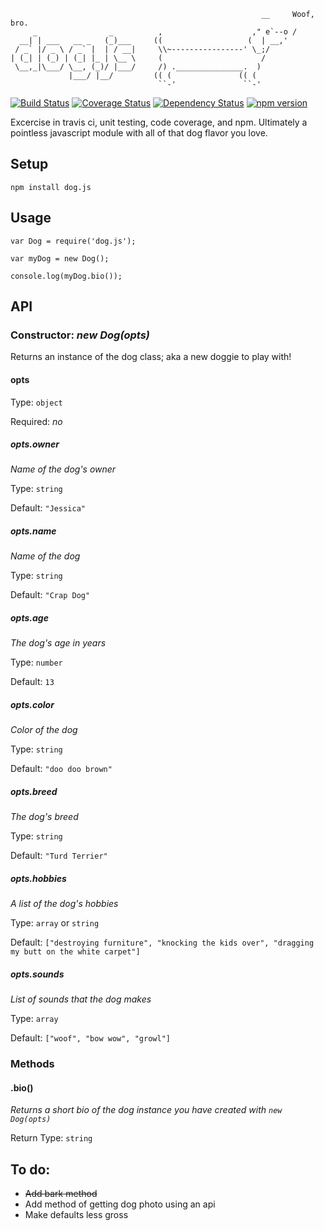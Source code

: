 ```
                                                        __     Woof, bro.
     _                _          ,                    ," e`--o /
  __| | ___   __ _   (_)___     ((                   (  | __,'
 / _` |/ _ \ / _` |  | / __|     \\~----------------' \_;/
| (_| | (_) | (_| |_ | \__ \     (                      /
 \__,_|\___/ \__, (_)/ |___/     /) ._______________.  )
             |___/ |__/         (( (               (( (
                                 ``-'               ``-'
```

[![Build Status](https://travis-ci.org/wbell/dog.js.svg?branch=master)](https://travis-ci.org/wbell/dog.js) [![Coverage Status](https://coveralls.io/repos/wbell/dog.js/badge.svg)](https://coveralls.io/r/wbell/dog.js) [![Dependency Status](https://david-dm.org/wbell/dog.js.svg)](https://david-dm.org/wbell/dog.js) [![npm version](https://badge.fury.io/js/dog.js.svg)](http://badge.fury.io/js/dog.js)

Excercise in travis ci, unit testing, code coverage, and npm. Ultimately a pointless javascript module with all of that dog flavor you love.

## Setup

`npm install dog.js`

## Usage

    var Dog = require('dog.js');

    var myDog = new Dog();

    console.log(myDog.bio());

## API

### Constructor: _new Dog(opts)_
Returns an instance of the dog class; aka a new doggie to play with!

#### opts
Type: `object`

Required: _no_

##### opts.owner
_Name of the dog's owner_

Type: `string`

Default: `"Jessica"`

##### opts.name
_Name of the dog_

Type: `string`

Default: `"Crap Dog"`

##### opts.age
_The dog's age in years_

Type: `number`

Default: `13`

##### opts.color
_Color of the dog_

Type: `string`

Default: `"doo doo brown"`

##### opts.breed
_The dog's breed_

Type: `string`

Default: `"Turd Terrier"`

##### opts.hobbies
_A list of the dog's hobbies_

Type: `array` or `string`

Default: `["destroying furniture", "knocking the kids over", "dragging my butt on the white carpet"]`

##### opts.sounds
_List of sounds that the dog makes_

Type: `array`

Default: `["woof", "bow wow", "growl"]`

### Methods

#### .bio()
_Returns a short bio of the dog instance you have created with `new Dog(opts)`_

Return Type: `string`

## To do:

- ~~Add bark method~~
- Add method of getting dog photo using an api
- Make defaults less gross